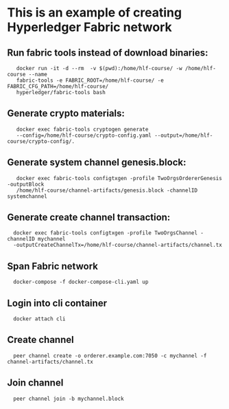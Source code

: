 # This is an example of creating Hyperledger Fabric network


## Run fabric tools instead of download binaries:

```
   docker run -it -d --rm  -v $(pwd):/home/hlf-course/ -w /home/hlf-course --name 
   fabric-tools -e FABRIC_ROOT=/home/hlf-course/ -e FABRIC_CFG_PATH=/home/hlf-course/  
   hyperledger/fabric-tools bash
```

## Generate crypto materials:

```
   docker exec fabric-tools cryptogen generate 
   --config=/home/hlf-course/crypto-config.yaml --output=/home/hlf-course/crypto-config/.
```

## Generate system channel genesis.block:

```
   docker exec fabric-tools configtxgen -profile TwoOrgsOrdererGenesis -outputBlock 
   /home/hlf-course/channel-artifacts/genesis.block -channelID systemchannel
```

## Generate create channel transaction:

```
  docker exec fabric-tools configtxgen -profile TwoOrgsChannel -channelID mychannel 
  -outputCreateChannelTx=/home/hlf-course/channel-artifacts/channel.tx
```


## Span Fabric network

```
  docker-compose -f docker-compose-cli.yaml up
```

## Login into cli container

```
  docker attach cli
```

## Create channel 

```
  peer channel create -o orderer.example.com:7050 -c mychannel -f channel-artifacts/channel.tx
```

## Join channel

```
  peer channel join -b mychannel.block
```

